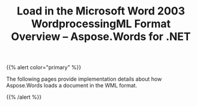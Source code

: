 ﻿---
title: Load in the Microsoft Word 2003 WordprocessingML Format Overview – Aspose.Words for .NET
articleTitle: Load in the Microsoft Word 2003 WordprocessingML Format Overview
linktitle: Load in the Microsoft Word 2003 WordprocessingML Format Overview
description: "Import WordprocessingML document using various load options."
type: docs
weight: 70
url: /net/load-in-the-microsoft-word-2003-wordprocessingml-format-overview/
---

{{% alert color="primary" %}}

The following pages provide implementation details about how Aspose.Words loads a document in the WML format.

{{% /alert %}}
